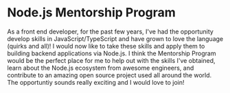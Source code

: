 # Node.js Mentorship Program

As a front end developer, for the past few years, I've had the opportunity develop skills in JavaScript/TypeScript and have grown to love the language (quirks and all)! 
I would now like to take these skills and apply them to building backend applications via Node.js. I think the Mentorship Program would be the perfect place for me to help out with the skills I've obtained, learn about the Node.js ecosystem from awesome engineers, and contribute to an amazing open source project used all around the world. 
The opportuntiy sounds really exciting and I would love to join!